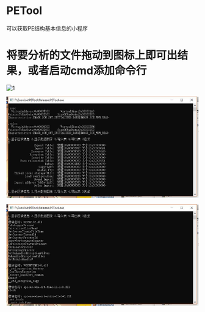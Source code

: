 # PETool
可以获取PE结构基本信息的小程序

# 将要分析的文件拖动到图标上即可出结果，或者启动cmd添加命令行

![1](https://github.com/dybb8999/DriverTool/blob/master/Picture/1.jpg)

![2](https://github.com/dybb8999/PETool/blob/master/Picture/2.jpg)

![3](https://github.com/dybb8999/PETool/blob/master/Picture/3.jpg)

